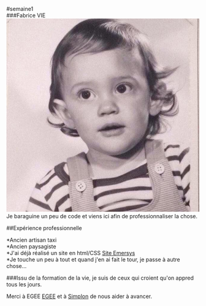 #semaine1  
###Fabrice VIE  
![Photo de moi](https://github.com/Sethi-Skyler/Semaine1/blob/master/Images/moi%20b%C3%A9b%C3%A9.jpg "photo de moi bébé")  
Je baraguine un peu de code et viens ici afin de professionnaliser la chose.  

##Expérience professionnelle  

  *Ancien artisan taxi  
  *Ancien paysagiste  
  *J'ai déjà réalisé un site en html/CSS [Site Emersys](https://github.com/Sethi-Skyler/Semaine1/commit/0cdd1126fb3ab005b4be9515a30ff272df3ba3f5 "Aller à Emersys")  
  *Je touche un peu à tout et quand j'en ai fait le tour, je passe à autre chose...  

###Issu de la formation de la vie, je suis de ceux qui croient qu'on appred tous les jours.  
  
Merci à EGEE [EGEE](http://www.egee.asso.fr/ "site de EGEE") et à [Simplon](http://simplonline.co "site de Simplon") de nous aider à avancer.
